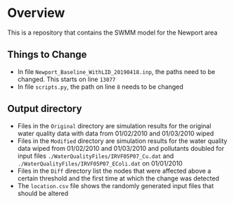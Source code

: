 # Overview

This is a repository that contains the SWMM model for the Newport area

## Things to Change
 - In file `Newport_Baseline_WithLID_20190418.inp`, the paths need to be changed. This starts on line `13077`
 - In file `scripts.py`, the path on line `8` needs to be changed

## Output directory
 - Files in the `Original` directory are simulation results for the original water quality data with data from 01/02/2010 and 01/03/2010 wiped
 - Files in the `Modified` directory are simulation results for the water quality data wiped from 01/02/2010 and 01/03/2010 and pollutants doubled for input files `./WaterQualityFiles/IRVF05P07_Cu.dat` and `./WaterQualityFiles/IRVF05P07_EColi.dat` on 01/01/2010
 - Files in the `Diff` directory list the nodes that were affected above a certain threshold and the first time at which the change was detected
 - The `location.csv` file shows the randomly generated input files that should be altered

